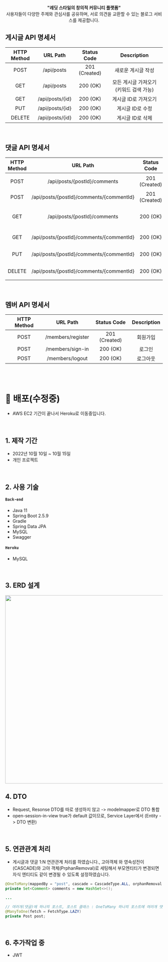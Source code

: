   <div align="center"><https://user-images.githubusercontent.com/59726665/235715292-e6b02c1c-60fe-44a4-852e-31a475a5296d.png" width="20%"/></div>
  <br>  
</p>

<p align="center"><b>"레딧 스타일의 창의적 커뮤니티 플랫폼"</b><br> <span>사용자들이 다양한 주제와 관심사를 공유하며, 서로 의견을 교환할 수 있는 블로그 서비스를 제공합니다.</p>



## 게시글 API 명세서
|HTTP Method|URL Path|Status Code|Description|
|:-----:|:-----:|:-----:|:-----:|
| POST | /api/posts | 201 (Created) | 새로운 게시글 작성 |
| GET | /api/posts | 200 (OK) | 모든 게시글 가져오기 (키워드 검색 가능) |
| GET | /api/posts/{id} | 200 (OK) | 게시글 ID로 가져오기 |
| PUT | /api/posts/{id} | 200 (OK) | 게시글 ID로 수정 |
| DELETE | /api/posts/{id} | 200 (OK) | 게시글 ID로 삭제 |

<br>

## 댓글 API 명세서
|HTTP Method|URL Path|Status Code|Description|
|:-----:|:-----:|:-----:|:-----:|
| POST | /api/posts/{postId}/comments | 201 (Created) | 새로운 댓글 작성 |
| POST | /api/posts/{postId}/comments/{commentId} | 201 (Created) | 대댓글 |
| GET | /api/posts/{postId}/comments | 200 (OK) | 게시글에 해당하는 댓글 가져오기 |
| GET | /api/posts/{postId}/comments/{commentId} | 200 (OK) | 댓글 ID로 가져오기 |
| PUT | /api/posts/{postId}/comments/{commentId} | 200 (OK) | 댓글 ID로 수정 |
| DELETE | /api/posts/{postId}/comments/{commentId} | 200 (OK) | 댓글 ID로 삭제 |

<br>

## 멤버 API 명세서
|HTTP Method|URL Path|Status Code|Description|
|:-----:|:-----:|:-----:|:-----:|
| POST | /members/register | 201 (Created) | 회원가입 |
| POST | /members/sign-in | 200 (OK) | 로그인 |
| POST | /members/logout | 200 (OK) | 로그아웃 |


<br>
<br>

# :pushpin: 배포(수정중)
> 
- AWS EC2 기간이 끝나서 Heroku로 이동중입니다.

</br>

## 1. 제작 기간
- 2022년 10월 10일 ~ 10월 15일
- 개인 프로젝트

</br>

## 2. 사용 기술
#### `Back-end`
  - Java 11
  - Spring Boot 2.5.9
  - Gradle
  - Spring Data JPA
  - MySQL
  - Swagger


#### `Heroku`
  - MySQL

</br>

## 3. ERD 설계
<img src="https://github.com/jaeyeonme/spring-blog/blob/main/picture/erd.png?raw=true" width="600" height="600">

<br>

## 4. DTO
  - Request, Resonse DTO를 따로 생성하지 않고 -> modelmapper로 DTO 통합 
  - open-session-in-view true가 default 값이므로, Service Layer에서 (Entity -> DTO 변환)

<br>
  
## 5. 연관관계 처리
  - 게시글과 댓글 1:N 연관관계 처리를 하였습니다., 고아객체 와 영속성전이(CASCADE)와 고아 객체(PrphanRemoval)로 세팅해서 부모엔티티가 변경되면 자식 엔티티도 같이 변경될 수 있도록 설정하였습니다.

```java
@OneToMany(mappedBy = "post", cascade = CascadeType.ALL, orphanRemoval = true)
private Set<Comment> comments = new HashSet<>();

...

// 여러개(댓글)에 하나의 포스트, 포스트 클래스 : OneToMany 하나의 포스트에 여러개 댓글
@ManyToOne(fetch = FetchType.LAZY)
private Post post;
```

<br>

## 6. 추가작업 중
 - JWT
